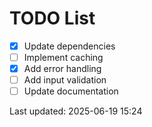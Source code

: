 # TODO List

- [x] Update dependencies
- [ ] Implement caching
- [x] Add error handling
- [ ] Add input validation
- [ ] Update documentation

Last updated: 2025-06-19 15:24
